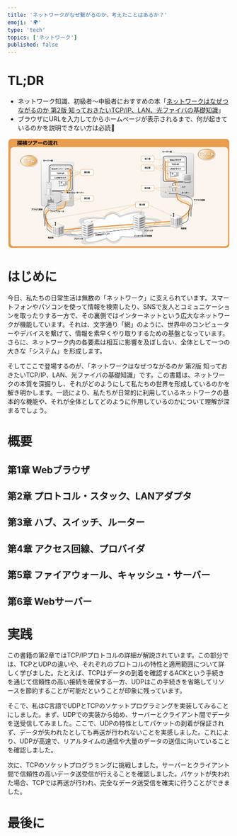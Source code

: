 ```yaml
---
title: 'ネットワークがなぜ繋がるのか、考えたことはあるか？'
emoji: '🌍'
type: 'tech'
topics: ['ネットワーク']
published: false
---
```


# TL;DR

- ネットワーク知識、初級者〜中級者におすすめの本「[ネットワークはなぜつながるのか 第2版 知っておきたいTCP/IP、LAN、光ファイバの基礎知識](https://www.amazon.co.jp/%E3%83%8D%E3%83%83%E3%83%88%E3%83%AF%E3%83%BC%E3%82%AF%E3%81%AF%E3%81%AA%E3%81%9C%E3%81%A4%E3%81%AA%E3%81%8C%E3%82%8B%E3%81%AE%E3%81%8B-%E7%AC%AC2%E7%89%88-%E7%9F%A5%E3%81%A3%E3%81%A6%E3%81%8A%E3%81%8D%E3%81%9F%E3%81%84TCP-IP%E3%80%81LAN%E3%80%81%E5%85%89%E3%83%95%E3%82%A1%E3%82%A4%E3%83%90%E3%81%AE%E5%9F%BA%E7%A4%8E%E7%9F%A5%E8%AD%98-%E6%88%B8%E6%A0%B9/dp/4822283119)」
- ブラウザにURLを入力してからホームページが表示されるまで、何が起きているのかを説明できない方は必読👀

![tour](/images/why_are_networks_connected/tour.png)

# はじめに
今日、私たちの日常生活は無数の「ネットワーク」に支えられています。スマートフォンやパソコンを使って情報を検索したり、SNSで友人とコミュニケーションを取ったりする一方で、その裏側ではインターネットという広大なネットワークが機能しています。それは、文字通り「網」のように、世界中のコンピューターやデバイスを繋げて、情報を素早くやり取りするための基盤となっています。さらに、ネットワーク内の各要素は相互に影響を及ぼし合い、全体として一つの大きな「システム」を形成します。

そしてここで登場するのが、「ネットワークはなぜつながるのか 第2版 知っておきたいTCP/IP、LAN、光ファイバの基礎知識」です。この書籍は、ネットワークの本質を深掘りし、それがどのようにして私たちの世界を形成しているのかを解き明かします。一読により、私たちが日常的に利用しているネットワークの基本的な機能や、それが全体としてどのように作用しているのかについて理解が深まるでしょう。

# 概要
## 第1章 Webブラウザ
## 第2章 プロトコル・スタック、LANアダプタ
## 第3章 ハブ、スイッチ、ルーター
## 第4章 アクセス回線、プロバイダ
## 第5章 ファイアウォール、キャッシュ・サーバー
## 第6章 Webサーバー

# 実践
この書籍の第2章ではTCP/IPプロトコルの詳細が解説されています。この部分では、TCPとUDPの違いや、それぞれのプロトコルの特性と適用範囲について詳しく学びました。たとえば、TCPはデータの到着を確認するACKという手続きを通じて信頼性の高い接続を確保する一方、UDPはこの手続きを省略してリソースを節約することが可能だということが印象に残っています。

そこで、私はC言語でUDPとTCPのソケットプログラミングを実装してみることにしました。まず、UDPでの実装から始め、サーバーとクライアント間でデータを送受信してみました。ここで、UDPの特性としてパケットの到着が保証されず、データが失われたとしても再送が行われないことを実感しました。これにより、UDPが高速で、リアルタイムの通信や大量のデータの送信に向いていることを確認しました。

次に、TCPのソケットプログラミングに挑戦しました。サーバーとクライアント間で信頼性の高いデータ送受信が行えることを確認しました。パケットが失われた場合、TCPでは再送が行われ、完全なデータ送受信を確実に行うことができました。

# 最後に
